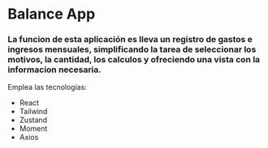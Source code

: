 # Balance App
### La funcion de esta aplicación es lleva un registro de gastos e ingresos mensuales, simplificando la tarea de seleccionar los motivos, la cantidad, los calculos y ofreciendo una vista con la informacion necesaria.

Emplea las tecnologias:
* React
* Tailwind
* Zustand
* Moment
* Axios
